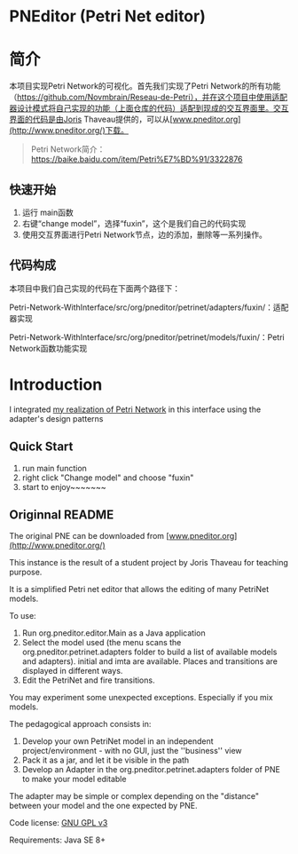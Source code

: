 PNEditor (Petri Net editor)
========

# 简介



本项目实现Petri Network的可视化。首先我们实现了Petri Network的所有功能（https://github.com/Novmbrain/Reseau-de-Petri），并在这个项目中使用适配器设计模式将自己实现的功能（上面仓库的代码）适配到现成的交互界面里。交互界面的代码是由Joris Thaveau提供的，可以从[www.pneditor.org](http://www.pneditor.org/)下载。

> Petri Network简介：https://baike.baidu.com/item/Petri%E7%BD%91/3322876

## 快速开始

1. 运行 main函数
2. 右键“change model”，选择“fuxin”，这个是我们自己的代码实现
3. 使用交互界面进行Petri Network节点，边的添加，删除等一系列操作。

## 代码构成

本项目中我们自己实现的代码在下面两个路径下：

Petri-Network-WithInterface/src/org/pneditor/petrinet/adapters/fuxin/：适配器实现

Petri-Network-WithInterface/src/org/pneditor/petrinet/models/fuxin/：Petri Network函数功能实现

# Introduction



I integrated  [my realization of Petri Network](https://github.com/Novmbrain/Reseau-de-Petri)  in this interface using the adapter's design patterns

## Quick Start

1. run main function
2. right click "Change model" and choose "fuxin"
3. start to enjoy~~~~~~~

## Originnal README

The original PNE can be downloaded from [www.pneditor.org](http://www.pneditor.org/)

This instance is the result of a student project by Joris Thaveau for teaching purpose.

It is a simplified Petri net editor that allows the editing of many PetriNet models.

To use:

1. Run org.pneditor.editor.Main as a Java application
2. Select the model used (the menu scans the org.pneditor.petrinet.adapters folder to build a list of available models and adapters). initial and imta are available. Places and transitions are displayed in different ways.
3. Edit the PetriNet and fire transitions.

You may experiment some unexpected exceptions. Especially if you mix models.

The pedagogical approach consists in:

1. Develop your own PetriNet model in an independent project/environment - with no GUI, just the ''business'' view
2. Pack it as a jar, and let it be visible in the path
3. Develop an Adapter in the org.pneditor.petrinet.adapters folder of PNE to make your model editable

The adapter may be simple or complex depending on the "distance" between your model and the one expected by PNE.

Code license: [GNU GPL v3](http://www.gnu.org/licenses/gpl.html)

Requirements: Java SE 8+
